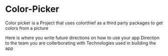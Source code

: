 # Color-Picker
Color picker is a Project that uses colorthief as a third party packages to get colors from a picture 

  Here is where you write
future directions on how to use your app
Direction to the team you are collerborating with
Technologies used in building the app
